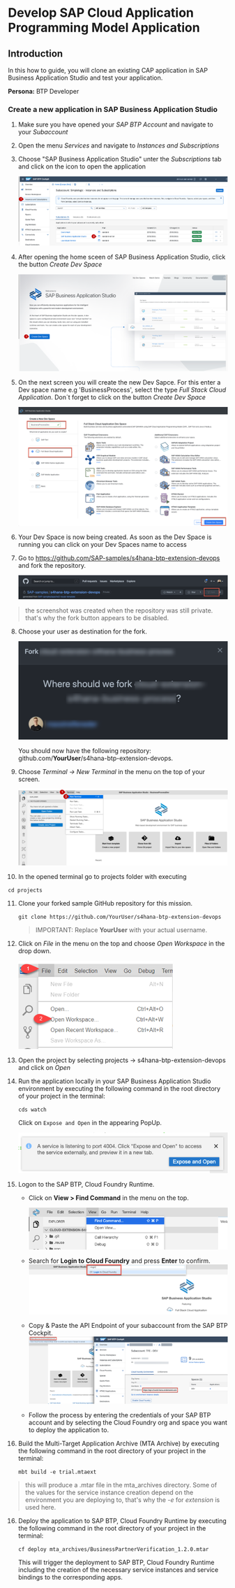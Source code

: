 

# Develop SAP Cloud Application Programming Model Application

## Introduction

In this how to guide, you will clone an existing CAP application in SAP Business Application Studio and test your application.

**Persona:** BTP Developer

### Create a new application in SAP Business Application Studio

1.	Make sure you have opened your *SAP BTP Account* and navigate to your *Subaccount* 
   
2.	Open the menu *Services* and navigate to *Instances and Subscriptions*
   
3.	Choose "SAP Business Application Studio" unter the *Subscriptions* tab and click on the icon to open the application
     
     ![Open SAP Business Application Studio](./images/dev-cap-app-1.png)
 
4.	 After opening the home sceen of SAP Business Application Studio, click the button *Create Dev Space*

     ![Create Dev Space](./images/dev-cap-app-3.png)
 
5.	On the next screen you will create the new Dev Sapce. For this enter a Dev space name e.g 'BusinessProcess', select the type *Full Stack Cloud Application*.
    Don´t forget to click on the button *Create Dev Space*

      ![Configure Dev Space](./images/dev-cap-app-4.png)
      
 
6.	Your Dev Space is now being created. As soon as the Dev Space is running you can click on your Dev Spaces name to  access

7. Go to <https://github.com/SAP-samples/s4hana-btp-extension-devops> and fork the repository. 

    ![Fork Repo](./images/fork-repo.png)

  > the screenshot was created when the repository was still private. that's why the fork button appears to be disabled. 

8. Choose your user as destination for the fork. 

    ![Choose user for fork](./images/fork-repo-user.png)

    You should now have the following repository: github.com/**YourUser**/s4hana-btp-extension-devops. 

9.	Choose *Terminal -> New Terminal* in the menu on the top of your screen.

    ![Open Terminal](./images/dev-cap-app-5.png)
 
10. In the opened terminal go to projects folder with executing
   
   ``` 
   cd projects
   ``` 

11. Clone your forked sample GitHub repository for this mission. 

    ```
    git clone https://github.com/YourUser/s4hana-btp-extension-devops
    ```

    > IMPORTANT: Replace **YourUser** with your actual username. 

12.	Click on *File* in the menu on the top and choose *Open Workspace* in the drop down.

    ![Open Workspace](./images/dev-cap-app-7.png)
 
13.	Open the project by selecting projects -> s4hana-btp-extension-devops and click on *Open*

14. Run the application locally in your SAP Business Application Studio environment by executing the following command in the root directory of your project in the terminal:

    ```
    cds watch
    ```

    Click on `Expose and Open` in the appearing PopUp. 

    ![Open App](./images/bas-0.png)


14. Logon to the SAP BTP, Cloud Foundry Runtime. 

    - Click on **View > Find Command** in the menu on the top.
   
      ![Find Command](./images/bas-1.png)
    - Search for **Login to Cloud Foundry** and press **Enter** to confirm.
      ![Login to Cloud Foundry](./images/bas-2.png)

    - Copy & Paste the API Endpoint of your subaccount from the SAP BTP Cockpit. 
      ![Login to Cloud Foundry](./images/bas-3.png)
 
    - Follow the process by entering the credentials of your SAP BTP account and by selecting the Cloud Foundry org and space you want to deploy the application to.

15. Build the Multi-Target Application Archive (MTA Archive) by executing the following command in the root directory of your project in the terminal:

    ```
    mbt build -e trial.mtaext
    ```

>this will produce a .mtar file in the mta_archives directory. Some of the values for the service instance creation depend on the environment you are deploying to, that's why the *-e* for *extension* is used here. 

16. Deploy the application to SAP BTP, Cloud Foundry Runtime by executing the following command in the root directory of your project in the terminal:

    ```
    cf deploy mta_archives/BusinessPartnerVerification_1.2.0.mtar
    ```

    This will trigger the deployment to SAP BTP, Cloud Foundry Runtime including the creation of the necessary service instances and service bindings to the corresponding apps. 


